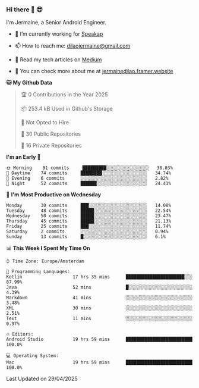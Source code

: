 ### Hi there 👋 😎
I'm Jermaine, a Senior Android Engineer.

- 🔭 I’m currently working for [Speakap](https://www.speakap.com/)

- 📫 How to reach me: dilaojermaine@gmail.com

- 📖 Read my tech articles on [Medium](https://jermainedilao.medium.com/)

- 👀 You can check more about me at [jermainedilao.framer.website](https://jermainedilao.framer.website)

<!--
**jermainedilao/jermainedilao** is a ✨ _special_ ✨ repository because its `README.md` (this file) appears on your GitHub profile.

Here are some ideas to get you started:

- 🔭 I’m currently working on ...
- 🌱 I’m currently learning ...
- 👯 I’m looking to collaborate on ...
- 🤔 I’m looking for help with ...
- 💬 Ask me about ...
- 📫 How to reach me: ...
- 😄 Pronouns: ...
- ⚡ Fun fact: ...
-->

<!--START_SECTION:waka-->
**🐱 My Github Data** 

> 🏆 0 Contributions in the Year 2025
 > 
> 📦 253.4 kB Used in Github's Storage 
 > 
> 🚫 Not Opted to Hire
 > 
> 📜 30 Public Repositories 
 > 
> 🔑 16 Private Repositories  
 > 
**I'm an Early 🐤** 

```text
🌞 Morning    81 commits     █████████░░░░░░░░░░░░░░░░   38.03% 
🌆 Daytime    74 commits     ████████░░░░░░░░░░░░░░░░░   34.74% 
🌃 Evening    6 commits      ░░░░░░░░░░░░░░░░░░░░░░░░░   2.82% 
🌙 Night      52 commits     ██████░░░░░░░░░░░░░░░░░░░   24.41%

```
📅 **I'm Most Productive on Wednesday** 

```text
Monday       30 commits     ███░░░░░░░░░░░░░░░░░░░░░░   14.08% 
Tuesday      48 commits     █████░░░░░░░░░░░░░░░░░░░░   22.54% 
Wednesday    50 commits     █████░░░░░░░░░░░░░░░░░░░░   23.47% 
Thursday     45 commits     █████░░░░░░░░░░░░░░░░░░░░   21.13% 
Friday       25 commits     ███░░░░░░░░░░░░░░░░░░░░░░   11.74% 
Saturday     2 commits      ░░░░░░░░░░░░░░░░░░░░░░░░░   0.94% 
Sunday       13 commits     █░░░░░░░░░░░░░░░░░░░░░░░░   6.1%

```


📊 **This Week I Spent My Time On** 

```text
⌚︎ Time Zone: Europe/Amsterdam

💬 Programming Languages: 
Kotlin                   17 hrs 35 mins      ██████████████████████░░░   87.99% 
Java                     52 mins             █░░░░░░░░░░░░░░░░░░░░░░░░   4.39% 
Markdown                 41 mins             ░░░░░░░░░░░░░░░░░░░░░░░░░   3.48% 
XML                      30 mins             ░░░░░░░░░░░░░░░░░░░░░░░░░   2.51% 
Text                     11 mins             ░░░░░░░░░░░░░░░░░░░░░░░░░   0.97%

🔥 Editors: 
Android Studio           19 hrs 59 mins      █████████████████████████   100.0%

💻 Operating System: 
Mac                      19 hrs 59 mins      █████████████████████████   100.0%

```


 Last Updated on 29/04/2025
<!--END_SECTION:waka-->
